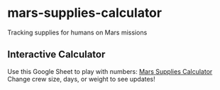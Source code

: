 # mars-supplies-calculator
Tracking supplies for humans on Mars missions
## Interactive Calculator
Use this Google Sheet to play with numbers: [Mars Supplies Calculator](https://docs.google.com/spreadsheets/d/19m_vxFTJFpFgFezm-l97p9MMjN-SdhTHngscgZ4JCTU/edit?usp=sharing)
Change crew size, days, or weight to see updates!
